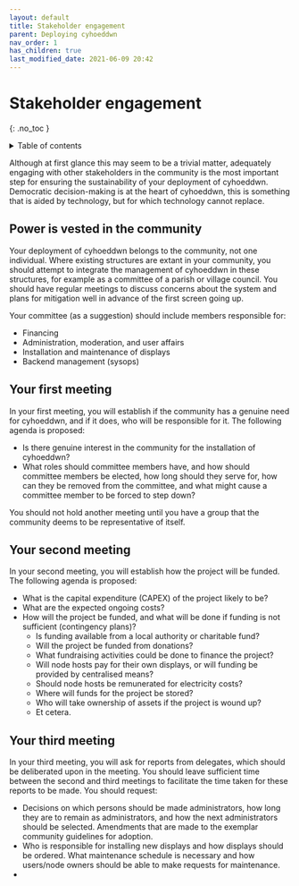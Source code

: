 ```yaml
---
layout: default
title: Stakeholder engagement
parent: Deploying cyhoeddwn
nav_order: 1
has_children: true
last_modified_date: 2021-06-09 20:42
---
```


# Stakeholder engagement
{: .no_toc }

<details close markdown="block">
  <summary>
    Table of contents
  </summary>
  {: .text-delta }
1. TOC
{:toc}
</details>

Although at first glance this may seem to be a trivial matter, adequately engaging with other stakeholders in the community is the most important step for ensuring the sustainability of your deployment of cyhoeddwn. Democratic decision-making is at the heart of cyhoeddwn, this is something that is aided by technology, but for which technology cannot replace.

## Power is vested in the community
Your deployment of cyhoeddwn belongs to the community, not one individual. Where existing structures are extant in your community, you should attempt to integrate the management of cyhoeddwn in these structures, for example as a committee of a parish or village council. You should have regular meetings to discuss concerns about the system and plans for mitigation well in advance of the first screen going up.

Your committee (as a suggestion) should include members responsible for:
- Financing
- Administration, moderation, and user affairs
- Installation and maintenance of displays
- Backend management (sysops)

## Your first meeting
In your first meeting, you will establish if the community has a genuine need for cyhoeddwn, and if it does, who will be responsible for it. The following agenda is proposed:
- Is there genuine interest in the community for the installation of cyhoeddwn?
- What roles should committee members have, and how should committee members be elected, how long should they serve for, how can they be removed from the committee, and what might cause a committee member to be forced to step down?

You should not hold another meeting until you have a group that the community deems to be representative of itself.

## Your second meeting
In your second meeting, you will establish how the project will be funded. The following agenda is proposed:
- What is the capital expenditure (CAPEX) of the project likely to be?
- What are the expected ongoing costs?
- How will the project be funded, and what will be done if funding is not sufficient (contingency plans)?
  - Is funding available from a local authority or charitable fund?
  - Will the project be funded from donations?
  - What fundraising activities could be done to finance the project?
  - Will node hosts pay for their own displays, or will funding be provided by centralised means?
  - Should node hosts be remunerated for electricity costs?
  - Where will funds for the project be stored?
  - Who will take ownership of assets if the project is wound up?
  - Et cetera.

## Your third meeting
In your third meeting, you will ask for reports from delegates, which should be deliberated upon in the meeting. You should leave sufficient time between the second and third meetings to facilitate the time taken for these reports to be made. You should request:
- Decisions on which persons should be made administrators, how long they are to remain as administrators, and how the next administrators should be selected. Amendments that are made to the exemplar community guidelines for adoption.
- Who is responsible for installing new displays and how displays should be ordered. What maintenance schedule is necessary and how users/node owners should be able to make requests for maintenance.
- 